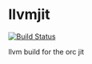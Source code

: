 # llvmjit
[![Build Status](https://dev.azure.com/monamimani/llvmjit/_apis/build/status/llvmjit-CI)](https://dev.azure.com/monamimani/llvmjit/_build/latest?definitionId=10)

llvm build for the orc jit
